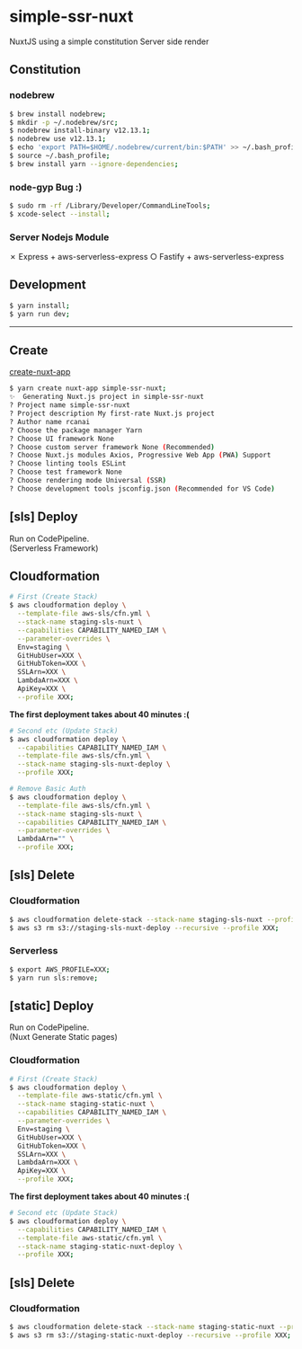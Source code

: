 # simple-ssr-nuxt

NuxtJS using a simple constitution  Server side render

## Constitution

### nodebrew

```bash
$ brew install nodebrew;
$ mkdir -p ~/.nodebrew/src;
$ nodebrew install-binary v12.13.1;
$ nodebrew use v12.13.1;
$ echo 'export PATH=$HOME/.nodebrew/current/bin:$PATH' >> ~/.bash_profile;
$ source ~/.bash_profile;
$ brew install yarn --ignore-dependencies;
```

### node-gyp Bug :)

```bash
$ sudo rm -rf /Library/Developer/CommandLineTools;
$ xcode-select --install;
```

### Server Nodejs Module

✗ Express + aws-serverless-express 
○ Fastify + aws-serverless-express 

## Development

```bash
$ yarn install;
$ yarn run dev;
```
___

## Create

[create-nuxt-app](https://github.com/nuxt/create-nuxt-app)

```bash
$ yarn create nuxt-app simple-ssr-nuxt;
✨  Generating Nuxt.js project in simple-ssr-nuxt
? Project name simple-ssr-nuxt
? Project description My first-rate Nuxt.js project
? Author name rcanai
? Choose the package manager Yarn
? Choose UI framework None
? Choose custom server framework None (Recommended)
? Choose Nuxt.js modules Axios, Progressive Web App (PWA) Support
? Choose linting tools ESLint
? Choose test framework None
? Choose rendering mode Universal (SSR)
? Choose development tools jsconfig.json (Recommended for VS Code)
```

## [sls] Deploy

Run on CodePipeline.  
(Serverless Framework)

## Cloudformation

```bash
# First (Create Stack)
$ aws cloudformation deploy \
  --template-file aws-sls/cfn.yml \
  --stack-name staging-sls-nuxt \
  --capabilities CAPABILITY_NAMED_IAM \
  --parameter-overrides \
  Env=staging \
  GitHubUser=XXX \
  GitHubToken=XXX \
  SSLArn=XXX \
  LambdaArn=XXX \
  ApiKey=XXX \
  --profile XXX;
```

**The first deployment takes about 40 minutes :(**

```bash
# Second etc (Update Stack)
$ aws cloudformation deploy \
  --capabilities CAPABILITY_NAMED_IAM \
  --template-file aws-sls/cfn.yml \
  --stack-name staging-sls-nuxt-deploy \
  --profile XXX;
```

```bash
# Remove Basic Auth
$ aws cloudformation deploy \
  --template-file aws-sls/cfn.yml \
  --stack-name staging-sls-nuxt \
  --capabilities CAPABILITY_NAMED_IAM \
  --parameter-overrides \
  LambdaArn="" \
  --profile XXX;
```

## [sls] Delete

### Cloudformation

```bash
$ aws cloudformation delete-stack --stack-name staging-sls-nuxt --profile XXX;
$ aws s3 rm s3://staging-sls-nuxt-deploy --recursive --profile XXX;
```

### Serverless

```bash
$ export AWS_PROFILE=XXX;
$ yarn run sls:remove;
```

## [static] Deploy

Run on CodePipeline.  
(Nuxt Generate Static pages)

### Cloudformation

```bash
# First (Create Stack)
$ aws cloudformation deploy \
  --template-file aws-static/cfn.yml \
  --stack-name staging-static-nuxt \
  --capabilities CAPABILITY_NAMED_IAM \
  --parameter-overrides \
  Env=staging \
  GitHubUser=XXX \
  GitHubToken=XXX \
  SSLArn=XXX \
  LambdaArn=XXX \
  ApiKey=XXX \
  --profile XXX;
```

**The first deployment takes about 40 minutes :(**

```bash
# Second etc (Update Stack)
$ aws cloudformation deploy \
  --capabilities CAPABILITY_NAMED_IAM \
  --template-file aws-static/cfn.yml \
  --stack-name staging-static-nuxt-deploy \
  --profile XXX;
```

## [sls] Delete

### Cloudformation

```bash
$ aws cloudformation delete-stack --stack-name staging-static-nuxt --profile XXX;
$ aws s3 rm s3://staging-static-nuxt-deploy --recursive --profile XXX;
```
